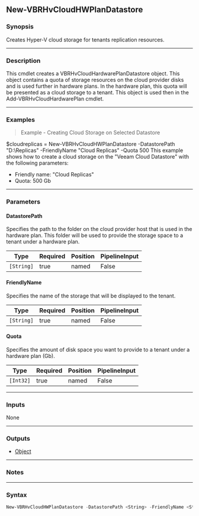 New-VBRHvCloudHWPlanDatastore
-----------------------------

### Synopsis
Creates Hyper-V cloud storage for tenants replication resources.

---

### Description

This cmdlet creates a VBRHvCloudHardwarePlanDatastore object. This object contains a quota of storage resources on the cloud provider disks and is used further in hardware plans. In the hardware plan, this quota will be presented as a cloud storage to a tenant. This object is used then in the Add-VBRHvCloudHardwarePlan cmdlet.

---

### Examples
> Example - Creating Cloud Storage on Selected Datastore

$cloudreplicas = New-VBRHvCloudHWPlanDatastore -DatastorePath "D:\Replicas" -FriendlyName "Cloud Replicas" -Quota 500
This example shows how to create a cloud storage on the "Veeam Cloud Datastore" with the following parameters:
- Friendly name: "Cloud Replicas"
- Quota: 500 Gb

---

### Parameters
#### **DatastorePath**
Specifies the path to the folder on the cloud provider host that is used in the hardware plan. This folder will be used to provide the storage space to a tenant under a hardware plan.

|Type      |Required|Position|PipelineInput|
|----------|--------|--------|-------------|
|`[String]`|true    |named   |False        |

#### **FriendlyName**
Specifies the name of the storage that will be displayed to the tenant.

|Type      |Required|Position|PipelineInput|
|----------|--------|--------|-------------|
|`[String]`|true    |named   |False        |

#### **Quota**
Specifies the amount of disk space you want to provide to a tenant under a hardware plan (Gb).

|Type     |Required|Position|PipelineInput|
|---------|--------|--------|-------------|
|`[Int32]`|true    |named   |False        |

---

### Inputs
None

---

### Outputs
* [Object](https://learn.microsoft.com/en-us/dotnet/api/System.Object)

---

### Notes

---

### Syntax
```PowerShell
New-VBRHvCloudHWPlanDatastore -DatastorePath <String> -FriendlyName <String> -Quota <Int32> [<CommonParameters>]
```
